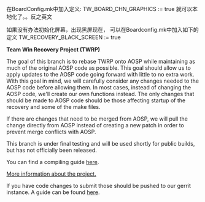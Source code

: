 在BoardConfig.mk中加入定义:
TW_BOARD_CHN_GRAPHICS := true
就可以本地化了。。反之英文

如果没有办法初始化屏幕，出现黑屏现在，
可以在Boardconfig.mk中加入如下的定义
TW_RECOVERY_BLACK_SCREEN := true


**Team Win Recovery Project (TWRP)**

The goal of this branch is to rebase TWRP onto AOSP while maintaining as much of the original AOSP code as possible. This goal should allow us to apply updates to the AOSP code going forward with little to no extra work.  With this goal in mind, we will carefully consider any changes needed to the AOSP code before allowing them.  In most cases, instead of changing the AOSP code, we'll create our own functions instead.  The only changes that should be made to AOSP code should be those affecting startup of the recovery and some of the make files.

If there are changes that need to be merged from AOSP, we will pull the change directly from AOSP instead of creating a new patch in order to prevent merge conflicts with AOSP.

This branch is under final testing and will be used shortly for public builds, but has not officially been released.

You can find a compiling guide [here](http://forum.xda-developers.com/showthread.php?t=1943625 "Guide").

[More information about the project.](http://www.teamw.in/project/twrp2 "More Information")

If you have code changes to submit those should be pushed to our gerrit instance.  A guide can be found [here](http://teamw.in/twrp2-gerrit "Gerrit Guide").
